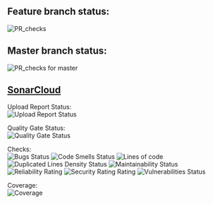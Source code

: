 ## Feature branch status:
![PR_checks](https://github.com/game-x50/android_client_app/workflows/PR_checks/badge.svg)

## Master branch status:
![PR_checks for master](https://github.com/game-x50/android_client_app/workflows/PR_checks/badge.svg?branch=master)

## [SonarCloud](https://sonarcloud.io/dashboard?id=game-x50_android_client_app)

Upload Report Status:\
![Upload Report Status](https://github.com/game-x50/android_client_app/workflows/upload_reports/badge.svg?branch=master)

Quality Gate Status:\
![Quality Gate Status](https://sonarcloud.io/api/project_badges/measure?project=game-x50_android_client_app&metric=alert_status)

Checks:\
![Bugs Status](https://sonarcloud.io/api/project_badges/measure?project=game-x50_android_client_app&metric=bugs)
![Code Smells Status](https://sonarcloud.io/api/project_badges/measure?project=game-x50_android_client_app&metric=code_smells)
![Lines of code](https://sonarcloud.io/api/project_badges/measure?project=game-x50_android_client_app&metric=ncloc)
![Duplicated Lines Density Status](https://sonarcloud.io/api/project_badges/measure?project=game-x50_android_client_app&metric=duplicated_lines_density)
![Maintainability Status](https://sonarcloud.io/api/project_badges/measure?project=game-x50_android_client_app&metric=sqale_rating)
![Reliability Rating](https://sonarcloud.io/api/project_badges/measure?project=game-x50_android_client_app&metric=reliability_rating)
![Security Rating Rating](https://sonarcloud.io/api/project_badges/measure?project=game-x50_android_client_app&metric=security_rating)
![Vulnerabilities Status](https://sonarcloud.io/api/project_badges/measure?project=game-x50_android_client_app&metric=vulnerabilities)

Coverage:\
![Coverage](https://sonarcloud.io/api/project_badges/measure?project=game-x50_android_client_app&metric=coverage)